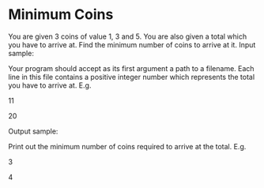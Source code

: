 # Minimum Coins

 You are given 3 coins of value 1, 3 and 5. You are also given a total which you have to arrive at. Find the minimum number of coins to arrive at it.
Input sample:

Your program should accept as its first argument a path to a filename. Each line in this file contains a positive integer number which represents the total you have to arrive at. E.g.

11

20

Output sample:

Print out the minimum number of coins required to arrive at the total. E.g.

3

4
